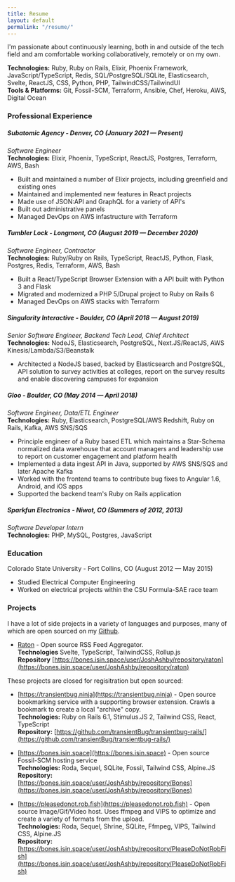 ```yaml
---
title: Resume
layout: default 
permalink: "/resume/"
---
```


I'm passionate about continuously learning, both in and outside of the tech field and am comfortable working collaboratively, remotely or on my own. 

**Technologies:** Ruby, Ruby on Rails, Elixir, Phoenix Framework, JavaScript/TypeScript, Redis, SQL/PostgreSQL/SQLite, Elasticsearch, Svelte, ReactJS, CSS, Python, PHP, TailwindCSS/TailwindUI  
**Tools & Platforms:** Git, Fossil-SCM, Terraform, Ansible, Chef, Heroku, AWS, Digital Ocean  
  
  
### Professional Experience
##### Subatomic Agency - Denver, CO (January 2021 — Present)
_Software Engineer_  
**Technologies:** Elixir, Phoenix, TypeScript, ReactJS, Postgres, Terraform, AWS, Bash  

* Built and maintained a number of Elixir projects, including greenfield and existing ones
* Maintained and implemented new features in React projects
* Made use of JSON:API and GraphQL for a variety of API's
* Built out administrative panels
* Managed DevOps on AWS infastructure with Terraform
  
  
##### Tumbler Lock - Longmont, CO (August 2019 — December 2020)
_Software Engineer, Contractor_  
**Technologies:** Ruby/Ruby on Rails, TypeScript, ReactJS, Python, Flask, Postgres, Redis, Terraform, AWS, Bash  

* Built a React/TypeScript Browser Extension with a API built with Python 3 and Flask  
* Migrated and modernized a PHP 5/Drupal project to Ruby on Rails 6  
* Managed DevOps on AWS stacks with Terraform  
  
  
##### Singularity Interactive - Boulder, CO (April 2018 — August 2019)
_Senior Software Engineer, Backend Tech Lead, Chief Architect_  
**Technologies:** NodeJS, Elasticsearch, PostgreSQL, Next.JS/ReactJS, AWS Kinesis/Lambda/S3/Beanstalk  

* Architected a NodeJS based, backed by Elasticsearch and PostgreSQL, API solution to survey activities at colleges, report on the survey results and enable discovering campuses for expansion  
  
  
##### Gloo - Boulder, CO (May 2014 — April 2018)
_Software Engineer, Data/ETL Engineer_  
**Technologies:** Ruby, Elasticsearch, PostgreSQL/AWS Redshift, Ruby on Rails, Kafka, AWS SNS/SQS  

* Principle engineer of a Ruby based ETL which maintains a Star-Schema normalized data warehouse that account managers and leadership use to report on customer engagement and platform health  
* Implemented a data ingest API in Java, supported by AWS SNS/SQS and later Apache Kafka  
* Worked with the frontend teams to contribute bug fixes to Angular 1.6,  Android, and iOS apps  
* Supported the backend team's Ruby on Rails application  
  
  
##### Sparkfun Electronics - Niwot, CO (Summers of 2012, 2013)
_Software Developer Intern_  
**Technologies:** PHP, MySQL, Postgres, JavaScript  
  
  
### Education
Colorado State University - Fort Collins, CO (August 2012 — May 2015)  
* Studied Electrical Computer Engineering  
* Worked on electrical projects within the CSU Formula-SAE race team  


### Projects
I have a lot of side projects in a variety of languages and purposes, many of which are open sourced on my [Github](https://github.com/JoshAshby).

- [Raton](https://bones.isin.space/user/JoshAshby/repository/raton) - Open source RSS Feed Aggregator.  
  **Technologies** Svelte, TypeScript, TailwindCSS, Rollup.js  
  **Repository** [https://bones.isin.space/user/JoshAshby/repository/raton](https://bones.isin.space/user/JoshAshby/repository/raton)

<!--Broom - Closed source browser extension for scraping websites with an easy to use interface.-->
<!--**Technologies** Svelte, TypeScript, TailwindCSS, Rollup.js-->
  
  
These projects are closed for regisitration but open sourced:  
  
- [https://transientbug.ninja](https://transientbug.ninja) - Open source bookmarking service with a supporting browser extension. Crawls a bookmark to create a local "archive" copy.  
  **Technologies:** Ruby on Rails 6.1, Stimulus.JS 2, Tailwind CSS, React, TypeScript  
  **Repository:** [https://github.com/transientBug/transientbug-rails/](https://github.com/transientBug/transientbug-rails/)  

- [https://bones.isin.space](https://bones.isin.space) - Open source Fossil-SCM hosting service  
  **Technologies:** Roda, Sequel, SQLite, Fossil, Tailwind CSS, Alpine.JS  
  **Repository:** [https://bones.isin.space/user/JoshAshby/repository/Bones](https://bones.isin.space/user/JoshAshby/repository/Bones)

- [https://pleasedonot.rob.fish](https://pleasedonot.rob.fish) - Open source Image/Gif/Video host. Uses ffmpeg and VIPS to optimize and create a variety of formats from the upload.  
  **Technologies:** Roda, Sequel, Shrine, SQLite, Ffmpeg, VIPS, Tailwind CSS, Alpine.JS  
  **Repository:** [https://bones.isin.space/user/JoshAshby/repository/PleaseDoNotRobFish](https://bones.isin.space/user/JoshAshby/repository/PleaseDoNotRobFish)
